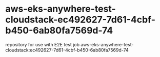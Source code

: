 # aws-eks-anywhere-test-cloudstack-ec492627-7d61-4cbf-b450-6ab80fa7569d-74
repository for use with E2E test job aws-eks-anywhere-test-cloudstack:ec492627-7d61-4cbf-b450-6ab80fa7569d-74
